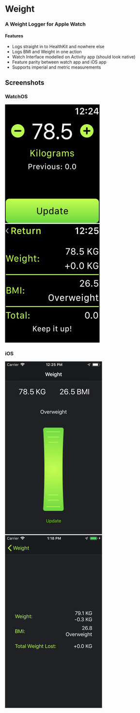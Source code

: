 #  Weight
### A Weight Logger for Apple Watch

#### Features
* Logs straight in to HealthKit and nowhere else
* Logs BMI and Weight in one action
* Watch Interface modelled on Activity app (should look native)
* Feature parity between watch app and iOS app
* Supports imperial and metric measurements

## Screenshots
### WatchOS
![Apple Watch Input Screen](/Screenshots/watchos_a.png)
![Apple Watch Results Screen](/Screenshots/watchos_b.png)

### iOS
![iOS Input Screen](/Screenshots/ios_a.png)
![iOS Results Screen](/Screenshots/ios_b.png)
